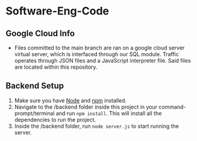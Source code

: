# Software-Eng-Code

## Google Cloud Info

- Files committed to the main branch are ran on a google cloud server virtual server, which is interfaced through our SQL module. Traffic operates through JSON files and a JavaScript interpreter file. Said files are located within this repository.

## Backend Setup

1. Make sure you have [Node](https://nodejs.org/en/) and [npm](https://www.npmjs.com/) installed.
2. Navigate to the /backend folder inside this project in your command-prompt/terminal and run `npm install`. This will install all the dependencies to run the project.
3. Inside the /backend folder, run `node server.js` to start running the server. 
